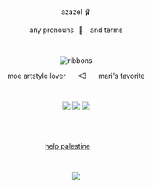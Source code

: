    <p align="center">
   azazel ​🩰 
 </p>
  
<p align="center">
any pronouns⠀​🎀​​⠀ and terms
 </p>

  ⠀⠀⠀ ⠀⠀ ⠀  ⠀⠀⠀ ⠀⠀ ⠀ ⠀⠀⠀      <p align="center">
  ![ribbons](https://komarev.com/ghpvc/?username=cupidtear&color=f59aab&style=bold&label=ribbons+found)
</p>

<p align="center">
   moe artstyle lover  ⠀⠀​<3   ⠀⠀​mari's favorite
</p>
 
 ⠀⠀⠀<p align="center">
![](https://64.media.tumblr.com/78c47276a4b673b9f921e6bb2e0a1739/5290f32f834534a6-d6/s100x200/1c2c28ccdccc9901c863571096f7e5ce882133c8.pnj) ![](https://64.media.tumblr.com/ea15b662cac2e824a3cf10b2c684c9c9/tumblr_pcq59nm7l61xbgu08o9_r1_100.png) ![](https://64.media.tumblr.com/2ab10b83c6c55bac0161e4852ee7aacb/5290f32f834534a6-80/s100x200/83f28f6c7c71090bdfdba9d99557670706e076ff.pnj)
</p> 

 ⠀⠀⠀<p align="center">  
[help palestine](https://arab.org/click-to-help/palestine/) ⠀⠀⠀ []()
</p>

⠀⠀⠀<p align="center">
![](https://i.pinimg.com/736x/46/93/49/4693491556ec136c9e6857d6dc501d04.jpg)
<p/> 
 

